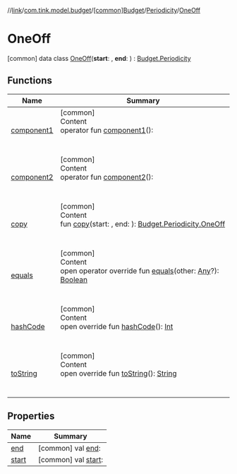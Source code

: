 //[link](../../../../index.md)/[com.tink.model.budget](../../../index.md)/[[common]Budget](../../index.md)/[Periodicity](../index.md)/[OneOff](index.md)



# OneOff  
 [common] data class [OneOff](index.md)(**start**: <ERROR CLASS>, **end**: <ERROR CLASS>) : [Budget.Periodicity](../index.md)   


## Functions  
  
|  Name|  Summary| 
|---|---|
| <a name="com.tink.model.budget/Budget.Periodicity.OneOff/component1/#/PointingToDeclaration/"></a>[component1](component1.md)| <a name="com.tink.model.budget/Budget.Periodicity.OneOff/component1/#/PointingToDeclaration/"></a>[common]  <br>Content  <br>operator fun [component1](component1.md)(): <ERROR CLASS>  <br><br><br>
| <a name="com.tink.model.budget/Budget.Periodicity.OneOff/component2/#/PointingToDeclaration/"></a>[component2](component2.md)| <a name="com.tink.model.budget/Budget.Periodicity.OneOff/component2/#/PointingToDeclaration/"></a>[common]  <br>Content  <br>operator fun [component2](component2.md)(): <ERROR CLASS>  <br><br><br>
| <a name="com.tink.model.budget/Budget.Periodicity.OneOff/copy/##/PointingToDeclaration/"></a>[copy](copy.md)| <a name="com.tink.model.budget/Budget.Periodicity.OneOff/copy/##/PointingToDeclaration/"></a>[common]  <br>Content  <br>fun [copy](copy.md)(start: <ERROR CLASS>, end: <ERROR CLASS>): [Budget.Periodicity.OneOff](index.md)  <br><br><br>
| <a name="kotlin/Any/equals/#kotlin.Any?/PointingToDeclaration/"></a>[equals](../../../../com.tink.service.user/[common]-user-profile-service-impl/index.md#%5Bkotlin%2FAny%2Fequals%2F%23kotlin.Any%3F%2FPointingToDeclaration%2F%5D%2FFunctions%2F1135467963)| <a name="kotlin/Any/equals/#kotlin.Any?/PointingToDeclaration/"></a>[common]  <br>Content  <br>open operator override fun [equals](../../../../com.tink.service.user/[common]-user-profile-service-impl/index.md#%5Bkotlin%2FAny%2Fequals%2F%23kotlin.Any%3F%2FPointingToDeclaration%2F%5D%2FFunctions%2F1135467963)(other: [Any](https://kotlinlang.org/api/latest/jvm/stdlib/kotlin/-any/index.html)?): [Boolean](https://kotlinlang.org/api/latest/jvm/stdlib/kotlin/-boolean/index.html)  <br><br><br>
| <a name="kotlin/Any/hashCode/#/PointingToDeclaration/"></a>[hashCode](../../../../com.tink.service.user/[common]-user-profile-service-impl/index.md#%5Bkotlin%2FAny%2FhashCode%2F%23%2FPointingToDeclaration%2F%5D%2FFunctions%2F1135467963)| <a name="kotlin/Any/hashCode/#/PointingToDeclaration/"></a>[common]  <br>Content  <br>open override fun [hashCode](../../../../com.tink.service.user/[common]-user-profile-service-impl/index.md#%5Bkotlin%2FAny%2FhashCode%2F%23%2FPointingToDeclaration%2F%5D%2FFunctions%2F1135467963)(): [Int](https://kotlinlang.org/api/latest/jvm/stdlib/kotlin/-int/index.html)  <br><br><br>
| <a name="kotlin/Any/toString/#/PointingToDeclaration/"></a>[toString](../../../../com.tink.service.user/[common]-user-profile-service-impl/index.md#%5Bkotlin%2FAny%2FtoString%2F%23%2FPointingToDeclaration%2F%5D%2FFunctions%2F1135467963)| <a name="kotlin/Any/toString/#/PointingToDeclaration/"></a>[common]  <br>Content  <br>open override fun [toString](../../../../com.tink.service.user/[common]-user-profile-service-impl/index.md#%5Bkotlin%2FAny%2FtoString%2F%23%2FPointingToDeclaration%2F%5D%2FFunctions%2F1135467963)(): [String](https://kotlinlang.org/api/latest/jvm/stdlib/kotlin/-string/index.html)  <br><br><br>


## Properties  
  
|  Name|  Summary| 
|---|---|
| <a name="com.tink.model.budget/Budget.Periodicity.OneOff/end/#/PointingToDeclaration/"></a>[end](end.md)| <a name="com.tink.model.budget/Budget.Periodicity.OneOff/end/#/PointingToDeclaration/"></a> [common] val [end](end.md): <ERROR CLASS>   <br>
| <a name="com.tink.model.budget/Budget.Periodicity.OneOff/start/#/PointingToDeclaration/"></a>[start](start.md)| <a name="com.tink.model.budget/Budget.Periodicity.OneOff/start/#/PointingToDeclaration/"></a> [common] val [start](start.md): <ERROR CLASS>   <br>

